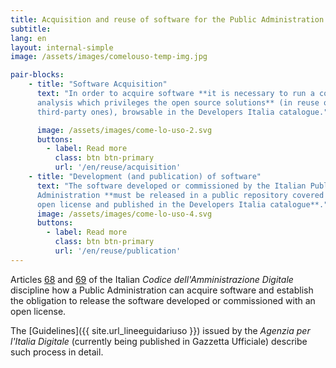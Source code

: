 ```yaml
---
title: Acquisition and reuse of software for the Public Administration 
subtitle: 
lang: en
layout: internal-simple
image: /assets/images/comelouso-temp-img.jpg

pair-blocks:
    - title: "Software Acquisition"
      text: "In order to acquire software **it is necessary to run a comparative
      analysis which privileges the open source solutions** (in reuse or
      third-party ones), browsable in the Developers Italia catalogue."

      image: /assets/images/come-lo-uso-2.svg
      buttons:
        - label: Read more 
          class: btn btn-primary
          url: '/en/reuse/acquisition'
    - title: "Development (and publication) of software"
      text: "The software developed or commissioned by the Italian Public
      Administration **must be released in a public repository covered by an
      open license and published in the Developers Italia catalogue**."
      image: /assets/images/come-lo-uso-4.svg
      buttons:
        - label: Read more 
          class: btn btn-primary
          url: '/en/reuse/publication'
---
```


Articles [68](https://docs.italia.it/italia/piano-triennale-ict/codice-amministrazione-digitale-docs/it/v2017-12-13/_rst/capo6_art68.html) and [69](https://docs.italia.it/italia/piano-triennale-ict/codice-amministrazione-digitale-docs/it/v2017-12-13/_rst/capo6_art69.html) of the Italian *Codice dell'Amministrazione Digitale* discipline how a Public Administration can acquire software and establish the obligation to release the software developed or commissioned with an open license.

The [Guidelines]({{ site.url_lineeguidariuso }}) issued by the *Agenzia per
l'Italia Digitale* (currently being published in Gazzetta Ufficiale) describe
 such process in detail.


